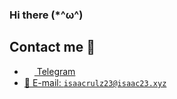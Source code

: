 <h3>Hi there (*^ω^)</h3>

## Contact me 💭
- <a href="https://t.me/isaacrulz23"><img src="https://upload.wikimedia.org/wikipedia/commons/thumb/8/82/Telegram_logo.svg/768px-Telegram_logo.svg.png" width=16 height=16 align="center" /> Telegram</a>
- <a href="mailto:isaacrulz23@isaac23.xyz">📩 E-mail: `isaacrulz23@isaac23.xyz`</a>
